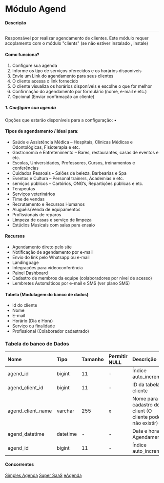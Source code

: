 # Módulo Agend

#### Descrição
<hr>
Responsável por realizar agendamento de clientes. Este módulo requer acoplamento com o módulo "clients" (se não estiver instalado , instale)

#### Como funciona?
1. Configure sua agenda
2. Informe os tipo de serviços oferecidos e os horários disponíveis
3. Envie um Link do agendamento para seus clientes
4. O cliente acessa o link fornecido 
5. O cliente visualiza os horários disponíveis e escolhe o que for melhor
6. Confirmação do agendamento por formulário (nome, e-mail e etc.)
7. Opcional (Enviar confirmação ao cliente)

##### 1. Configure sua agenda
Opções que estarão disponíveis para a configuração:
• 

#### Tipos de agendamento / Ideal para:
- Saúde e Assistência Médica – Hospitais, Clínicas Médicas e Odontológicas, Fisioterapia e etc.
- Gastronomia e Entretenimento – Bares, restaurantes, casas de eventos e etc.
- Escolas, Universidades, Professores, Cursos, treinamentos e conferências
- Cuidados Pessoais – Salões de beleza, Barbearias e Spa
- Eventos e Cultura – Personal trainers, Academias e etc.
- serviços públicos – Cartórios, ONG’s, Repartições públicas e etc.
- Terapeutas 
- Serviços veterinários
- Time de vendas
- Recrutamento e Recursos Humanos
- Aluguéis/Venda de equipamentos
- Profissionais de reparos
- Limpeza de casas e serviço de limpeza
- Estúdios Musicais com salas para ensaio

#### Recursos
- Agendamento direto pelo site
- Notificação de agendamento por e-mail
- Envio do link pelo Whatsapp ou e-mail
- Landingpage
- Integrações para videoconferência
- Painel Dashboard
- Cadastro de membros da equipe (colaboradores por nível de acesso)
- Lembretes Automáticos por e-mail e SMS (ver plano SMS)

#### Tabela (Modulagem do banco de dados)
- Id do cliente
- Nome
- E-mail
- Horário (Dia e Hora)
- Serviço ou finalidade
- Profissional (Colaborador cadastrado)

### Tabela do banco de Dados

| Nome | Tipo | Tamanho | Permitir NULL | Descrição | 
| :--- | :--- | :------ | :------------ | :-------- |
| agend_id | bigint | 11 | - | Índice auto_increment | 
| agend_client_id | bigint | 11 | - | ID da tabela do cliente | 
| agend_client_name | varchar | 255 | x | Nome para o cadastro do client (O cliente pode ou não existir) |
| agend_datetime | datetime | - | - | Data e hora do Agendamento | 
| agend_id | bigint | 11 | - | Índice auto_increment | 

#### Concorrentes
[Simples Agenda](https://www.simplesagenda.com.br/)
[Super SaaS](https://www.supersaas.com.br/)
[eAgenda](https://eagenda.com.br/)




